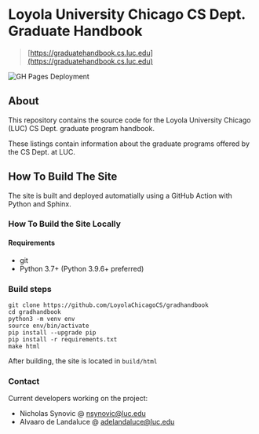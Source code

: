 # Loyola University Chicago CS Dept. Graduate Handbook 

> [https://graduatehandbook.cs.luc.edu](https://graduatehandbook.cs.luc.edu)

![GH Pages Deployment](https://github.com/LoyolaChicagoCS/gradhandbook/actions/workflows/main.yml/badge.svg)

## About

This repository contains the source code for the Loyola University Chicago (LUC)
CS Dept. graduate program handbook.

These listings contain information about the graduate programs offered by the
CS Dept. at LUC. 

## How To Build The Site

The site is built and deployed automatially using a GitHub Action with
Python and Sphinx.

### How To Build the Site Locally

#### Requirements

* git
* Python 3.7+ (Python 3.9.6+ preferred)

### Build steps

```
git clone https://github.com/LoyolaChicagoCS/gradhandbook
cd gradhandbook
python3 -m venv env
source env/bin/activate
pip install --upgrade pip
pip install -r requirements.txt
make html
```

After building, the site is located in `build/html`

### Contact

Current developers working on the project:

* Nicholas Synovic @ [nsynovic@luc.edu](mailto:nsynovic@luc.edu)
* Alvaaro de Landaluce @ [adelandaluce@luc.edu](mailto:adelandaluce@luc.edu)
